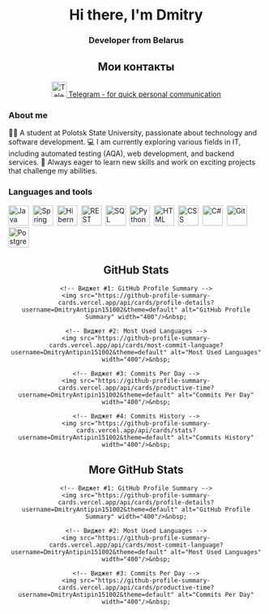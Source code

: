 <div id="header" style="text-align: center;">
    <h1>Hi there, I'm Dmitry</h1>
    <h3>Developer from Belarus</h3>
</div>

<div id="social-links" style="text-align: center; margin-top: 20px;">
    <h2>Мои контакты</h2>
    <p>
        <a href="https://t.me/Ray_Gek" target="_blank">
            <img src="https://example.com/telegram-logo.png" alt="Telegram логотип" width="30" height="30">
            Telegram - for quick personal communication
        </a>
    </p>
</div>

### About me
👨‍🎓 A student at Polotsk State University, passionate about technology and software development. 
💻 I am currently exploring various fields in IT, including automated testing (AQA), web development, and backend services. 
🚀 Always eager to learn new skills and work on exciting projects that challenge my abilities.

### Languages and tools
<img src="https://cdn.jsdelivr.net/gh/devicons/devicon/icons/java/java-original.svg" title="Java" width="40" height="40"/>&nbsp;
<img src="https://cdn.jsdelivr.net/gh/devicons/devicon/icons/spring/spring-original.svg" title="Spring" width="40" height="40"/>&nbsp;
<img src="https://cdn.jsdelivr.net/gh/devicons/devicon/icons/hibernate/hibernate-plain.svg" title="Hibernate" width="40" height="40"/>&nbsp;
<img src="https://cdn.jsdelivr.net/gh/devicons/devicon/icons/rest/rest-original.svg" title="REST" width="40" height="40"/>&nbsp;
<img src="https://cdn.jsdelivr.net/gh/devicons/devicon/icons/mysql/mysql-original.svg" title="SQL" width="40" height="40"/>&nbsp;
<img src="https://cdn.jsdelivr.net/gh/devicons/devicon/icons/python/python-original.svg" title="Python" width="40" height="40"/>&nbsp;
<img src="https://cdn.jsdelivr.net/gh/devicons/devicon/icons/html5/html5-original.svg" title="HTML" width="40" height="40"/>&nbsp;
<img src="https://cdn.jsdelivr.net/gh/devicons/devicon/icons/css3/css3-original.svg" title="CSS" width="40" height="40"/>&nbsp;
<img src="https://cdn.jsdelivr.net/gh/devicons/devicon/icons/csharp/csharp-original.svg" title="C#" width="40" height="40"/>&nbsp;
<img src="https://cdn.jsdelivr.net/gh/devicons/devicon/icons/git/git-plain.svg" title="Git" width="40" height="40"/>&nbsp;
<img src="https://cdn.jsdelivr.net/gh/devicons/devicon/icons/postgresql/postgresql-original.svg" title="PostgreSQL" width="40" height="40"/>&nbsp;

<div id="github-stats" style="text-align: center;">
    <h2>GitHub Stats</h2>
  
    <!-- Виджет #1: GitHub Profile Summary -->
    <img src="https://github-profile-summary-cards.vercel.app/api/cards/profile-details?username=DmitryAntipin151002&theme=default" alt="GitHub Profile Summary" width="400"/>&nbsp;

    <!-- Виджет #2: Most Used Languages -->
    <img src="https://github-profile-summary-cards.vercel.app/api/cards/most-commit-language?username=DmitryAntipin151002&theme=default" alt="Most Used Languages" width="400"/>&nbsp;

    <!-- Виджет #3: Commits Per Day -->
    <img src="https://github-profile-summary-cards.vercel.app/api/cards/productive-time?username=DmitryAntipin151002&theme=default" alt="Commits Per Day" width="400"/>&nbsp;

    <!-- Виджет #4: Commits History -->
    <img src="https://github-profile-summary-cards.vercel.app/api/cards/stats?username=DmitryAntipin151002&theme=default" alt="Commits History" width="400"/>&nbsp;
</div>

<div id="more-github-stats" style="text-align: center; margin-top: 20px;">
    <h2>More GitHub Stats</h2>

    <!-- Виджет #1: GitHub Profile Summary -->
    <img src="https://github-profile-summary-cards.vercel.app/api/cards/profile-details?username=DmitryAntipin151002&theme=default" alt="GitHub Profile Summary" width="400"/>&nbsp;

    <!-- Виджет #2: Most Used Languages -->
    <img src="https://github-profile-summary-cards.vercel.app/api/cards/most-commit-language?username=DmitryAntipin151002&theme=default" alt="Most Used Languages" width="400"/>&nbsp;

    <!-- Виджет #3: Commits Per Day -->
    <img src="https://github-profile-summary-cards.vercel.app/api/cards/productive-time?username=DmitryAntipin151002&theme=default" alt="Commits Per Day" width="400"/>&nbsp;
</div>
